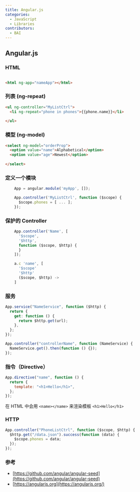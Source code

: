 ```yaml
---
title: Angular.js
categories:
  - JavaScript
  - Libraries
contributors:
  - BAI
---
```


## Angular.js

### HTML

```html
   
<html ng-app="nameApp"></html>
```

### 列表 (ng-repeat)

```html
<ul ng-controller="MyListCtrl">
  <li ng-repeat="phone in phones">{{phone.name}}</li>
     
</ul>
```

### 模型 (ng-model)

```html
<select ng-model="orderProp">
  <option value="name">Alphabetical</option>
  <option value="age">Newest</option>
     
</select>
```

### 定义一个模块

```js
    App = angular.module('myApp', []);

    App.controller('MyListCtrl', function ($scope) {
      $scope.phones = [ ... ];
    });
```

### 保护的 Controller

```js
    App.controller('Name', [
      '$scope',
      '$http',
      function ($scope, $http) {
      }
    ]);

    a.c 'name', [
      '$scope'
      '$http'
      ($scope, $http) ->
    ]
```

### 服务

```js
App.service("NameService", function ($http) {
  return {
    get: function () {
      return $http.get(url);
    },
  };
});
```

```js
App.controller("controllerName", function (NameService) {
  NameService.get().then(function () {});
});
```

### 指令（Directive）

```js
App.directive("name", function () {
  return {
    template: "<h1>Hello</h1>",
  };
});
```

在 HTML 中会用 `<name></name>` 来渲染模板 `<h1>Hello</h1>`

### HTTP

```js
App.controller("PhoneListCtrl", function ($scope, $http) {
  $http.get("/data.json").success(function (data) {
    $scope.phones = data;
  });
});
```

### 参考

- [https://github.com/angular/angular-seed](https://github.com/angular/angular-seed)
- [https://angularjs.org](https://angularjs.org/)
